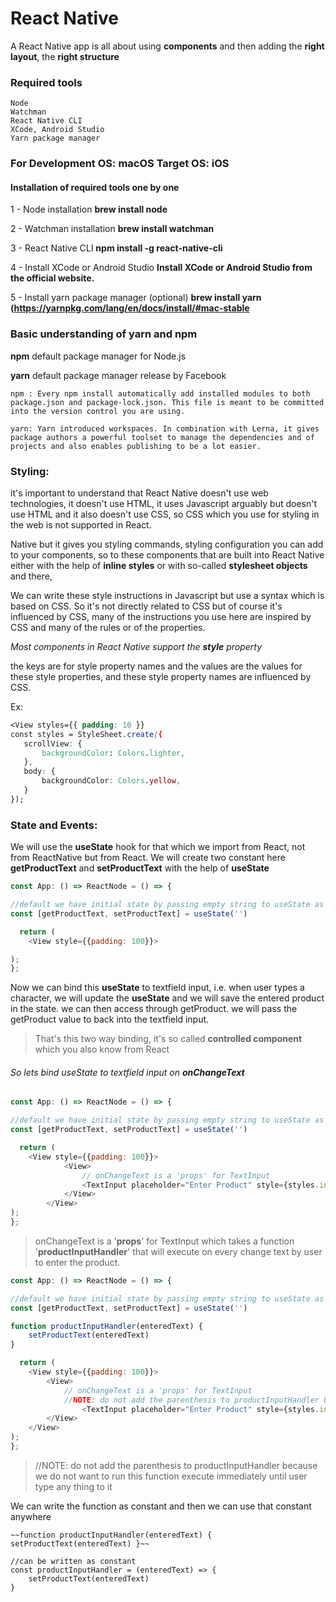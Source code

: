 # React Native
   A React Native app is all about using **components** and then adding the **right layout**, the **right structure**


### Required tools
    Node
    Watchman
    React Native CLI
    XCode, Android Studio
    Yarn package manager


### For Development OS: **macOS**     Target OS: **iOS**

#### Installation of required tools one by one
1 - Node installation
        **brew install node**
    
2 - Watchman installation
        **brew install watchman**

3 - React Native CLI
        **npm install -g react-native-cli**

4 - Install XCode or Android Studio
        **Install XCode or Android Studio from the official website.**

5 - Install yarn package manager  (optional)
        **brew install yarn (https://yarnpkg.com/lang/en/docs/install/#mac-stable**
        
### Basic understanding of yarn and npm

   **npm** default package manager for Node.js
   
   **yarn** default package manager release by Facebook

    npm : Every npm install automatically add installed modules to both package.json and package-lock.json. This file is meant to be committed into the version control you are using.

    yarn: Yarn introduced workspaces. In combination with Lerna, it gives package authors a powerful toolset to manage the dependencies and of projects and also enables publishing to be a lot easier.



### Styling:

it's important to understand that React Native doesn't use web technologies, it doesn't use HTML, it uses Javascript arguably but doesn't use HTML and it also doesn't use CSS, so CSS which you use for styling in the web is not supported in React.

Native but it gives you styling commands, styling configuration you can add to your components, so to these components that are built into React Native either with the help of **inline styles** or with so-called **stylesheet objects** and there, 

We can write these style instructions in Javascript but use a syntax which is based on CSS. 
So it's not directly related to CSS but of course it's influenced by CSS, many of the instructions you use here are inspired by CSS and many of the rules or of the properties.

*Most components in React Native support the **style** property*

the keys are for style property names and the values are the values for these style properties, and these style property names are influenced by CSS.

Ex:
 ```css
<View styles={{ padding: 10 }}
const styles = StyleSheet.create({
	scrollView: {
		backgroundColor: Colors.lighter,
	},
	body: {
		backgroundColor: Colors.yellow,
	}
});
```
### State and Events:
We will use the **useState** hook for that which we import from React, not from ReactNative but from React. 
We will create two constant here **getProductText** and **setProductText** with the help of **useState**
``````javascript
const App: () => ReactNode = () => {

//default we have initial state by passing empty string to useState as user has not entered anything
const [getProductText, setProductText] = useState('')

  return (
	<View style={{padding: 100}}>

);
};
``````
Now we can bind this **useState** to textfield input, i.e. when user types a character, we will update the **useState** and we will save the entered product in the state. we can then access through getProduct. we will pass the getProduct value to back into the textfield input.

> That's this two way binding, it's so called **controlled component** which you also know from React

###### So lets bind useState to textfield input on **onChangeText**
``````javascript
const App: () => ReactNode = () => {

//default we have initial state by passing empty string to useState as user has not entered anything
const [getProductText, setProductText] = useState('')

  return (
	<View style={{padding: 100}}>
			<View>
				// onChangeText is a 'props' for TextInput
				<TextInput placeholder="Enter Product" style={styles.input} onChangeText={productInputHandler} value={getProductText}
			</View>
		</View>
);
};
``````

> onChangeText is a '**props**' for TextInput which takes a function '**productInputHandler**' that will execute on every change text by user to enter the product.

``````javascript
const App: () => ReactNode = () => {

//default we have initial state by passing empty string to useState as user has not entered anything
const [getProductText, setProductText] = useState('')

function productInputHandler(enteredText) {
	setProductText(enteredText)
}

  return (
	<View style={{padding: 100}}>
		<View>
			// onChangeText is a 'props' for TextInput
			//NOTE: do not add the parenthesis to productInputHandler because we do not want to run this function execute immediately until user type any thing to it
				<TextInput placeholder="Enter Product" style={styles.input} onChangeText={productInputHandler}
		</View>
	</View>
);
};
``````
> //NOTE: do not add the parenthesis to productInputHandler because we do not want to run this function execute immediately until user type any thing to it

We can write the function as constant and then we can use that constant anywhere 

    ~~function productInputHandler(enteredText) { setProductText(enteredText) }~~
	
	//can be written as constant
    const productInputHandler = (enteredText) => { 
		setProductText(enteredText) 
	}



